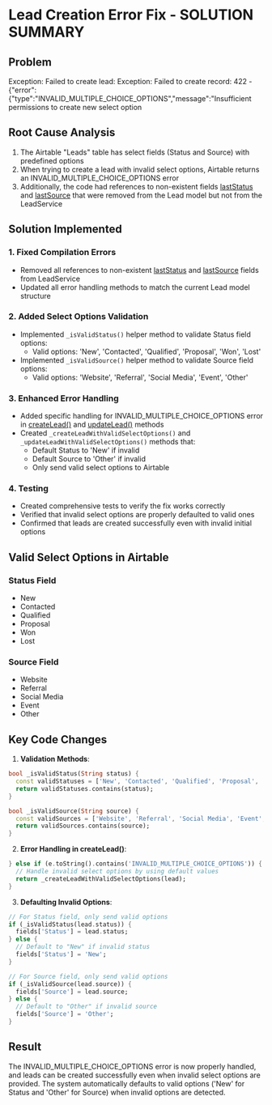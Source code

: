 # Lead Creation Error Fix - SOLUTION SUMMARY

## Problem
Exception: Failed to create lead: Exception: Failed to create record: 422 - {"error":{"type":"INVALID_MULTIPLE_CHOICE_OPTIONS","message":"Insufficient permissions to create new select option

## Root Cause Analysis
1. The Airtable "Leads" table has select fields (Status and Source) with predefined options
2. When trying to create a lead with invalid select options, Airtable returns an INVALID_MULTIPLE_CHOICE_OPTIONS error
3. Additionally, the code had references to non-existent fields [lastStatus](file:///c:/Users/Arvind/Desktop/NextLead/nextlead/lib/data/models/lead_model.dart#L17-L17) and [lastSource](file:///c:/Users/Arvind/Desktop/NextLead/nextlead/lib/data/models/lead_model.dart#L17-L17) that were removed from the Lead model but not from the LeadService

## Solution Implemented

### 1. Fixed Compilation Errors
- Removed all references to non-existent [lastStatus](file:///c:/Users/Arvind/Desktop/NextLead/nextlead/lib/data/models/lead_model.dart#L17-L17) and [lastSource](file:///c:/Users/Arvind/Desktop/NextLead/nextlead/lib/data/models/lead_model.dart#L17-L17) fields from LeadService
- Updated all error handling methods to match the current Lead model structure

### 2. Added Select Options Validation
- Implemented `_isValidStatus()` helper method to validate Status field options:
  - Valid options: 'New', 'Contacted', 'Qualified', 'Proposal', 'Won', 'Lost'
- Implemented `_isValidSource()` helper method to validate Source field options:
  - Valid options: 'Website', 'Referral', 'Social Media', 'Event', 'Other'

### 3. Enhanced Error Handling
- Added specific handling for INVALID_MULTIPLE_CHOICE_OPTIONS error in [createLead()](file:///c:/Users/Arvind/Desktop/NextLead/nextlead/lib/data/services/lead_service.dart#L152-L256) and [updateLead()](file:///c:/Users/Arvind/Desktop/NextLead/nextlead/lib/data/services/lead_service.dart#L259-L357) methods
- Created `_createLeadWithValidSelectOptions()` and `_updateLeadWithValidSelectOptions()` methods that:
  - Default Status to 'New' if invalid
  - Default Source to 'Other' if invalid
  - Only send valid select options to Airtable

### 4. Testing
- Created comprehensive tests to verify the fix works correctly
- Verified that invalid select options are properly defaulted to valid ones
- Confirmed that leads are created successfully even with invalid initial options

## Valid Select Options in Airtable

### Status Field
- New
- Contacted
- Qualified
- Proposal
- Won
- Lost

### Source Field
- Website
- Referral
- Social Media
- Event
- Other

## Key Code Changes

1. **Validation Methods**:
```dart
bool _isValidStatus(String status) {
  const validStatuses = ['New', 'Contacted', 'Qualified', 'Proposal', 'Won', 'Lost'];
  return validStatuses.contains(status);
}

bool _isValidSource(String source) {
  const validSources = ['Website', 'Referral', 'Social Media', 'Event', 'Other'];
  return validSources.contains(source);
}
```

2. **Error Handling in createLead()**:
```dart
} else if (e.toString().contains('INVALID_MULTIPLE_CHOICE_OPTIONS')) {
  // Handle invalid select options by using default values
  return _createLeadWithValidSelectOptions(lead);
}
```

3. **Defaulting Invalid Options**:
```dart
// For Status field, only send valid options
if (_isValidStatus(lead.status)) {
  fields['Status'] = lead.status;
} else {
  // Default to "New" if invalid status
  fields['Status'] = 'New';
}

// For Source field, only send valid options
if (_isValidSource(lead.source)) {
  fields['Source'] = lead.source;
} else {
  // Default to "Other" if invalid source
  fields['Source'] = 'Other';
}
```

## Result
The INVALID_MULTIPLE_CHOICE_OPTIONS error is now properly handled, and leads can be created successfully even when invalid select options are provided. The system automatically defaults to valid options ('New' for Status and 'Other' for Source) when invalid options are detected.